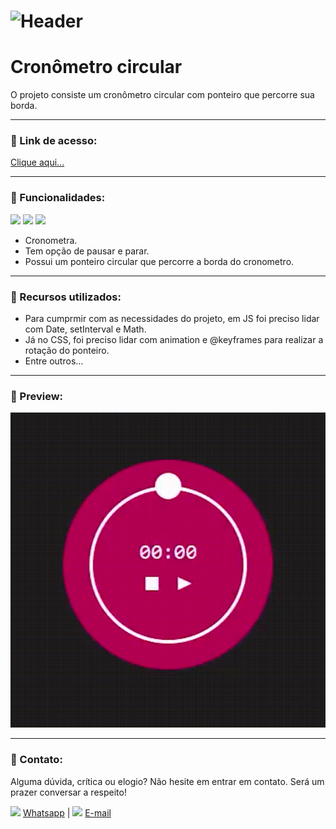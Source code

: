# ![Header]( https://thalesnunes.com.br/github/header.png )

#  Cronômetro circular

O projeto consiste um cronômetro circular com ponteiro que percorre sua borda.

------

### :rocket: Link de acesso:

<a href="https://thalesnunes.com.br/pequenos-projetos/cronometro/" target="_blank">Clique aqui...</a>

------

### :rocket: Funcionalidades:

<img src="https://img.icons8.com/color/48/000000/html-5--v1.png"/> <img src="https://img.icons8.com/color/48/000000/css3.png"/> <img src="https://img.icons8.com/color/48/000000/javascript--v1.png"/>
- Cronometra.
- Tem opção de pausar e parar.
- Possui um ponteiro circular que percorre a borda do cronometro.

------

### :rocket: Recursos utilizados:

- Para cumprmir com as necessidades do projeto, em JS foi preciso lidar com Date, setInterval e Math.
- Já no CSS, foi preciso lidar com animation e @keyframes para realizar a rotação do ponteiro.
- Entre outros...
  
------

### :rocket: Preview:

<img src="gif-animado.gif"> </img>

------

###  :rocket: Contato:

Alguma dúvida, crítica ou elogio? Não hesite em entrar em contato. Será um prazer conversar a respeito!

<img src="https://thalesnunes.com.br/github/whatsapp.svg" width="30"> [Whatsapp](https://api.whatsapp.com/send?phone=5535997438652) | <img src="https://thalesnunes.com.br/github/email.svg" width="30"> [E-mail](mailto:thales.o.nunes@gmail.com)